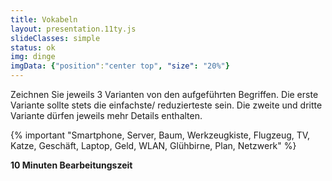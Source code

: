 ```yaml
---
title: Vokabeln
layout: presentation.11ty.js
slideClasses: simple
status: ok
img: dinge
imgData: {"position":"center top", "size": "20%"}
---
```



Zeichnen Sie jeweils 3 Varianten von den aufgeführten Begriffen. Die erste Variante sollte stets die einfachste/ reduzierteste sein. Die zweite und dritte Variante dürfen jeweils mehr Details enthalten.

{% important "Smartphone, Server, Baum, Werkzeugkiste, Flugzeug, TV, Katze, Geschäft, Laptop, Geld, WLAN, Glühbirne, Plan, Netzwerk"  %}

**10 Minuten Bearbeitungszeit**
